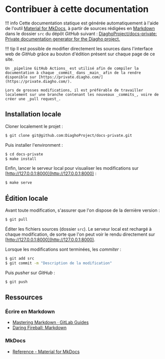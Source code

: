 # Contribuer à cette documentation

!!! info
    Cette documentation statique est générée automatiquement à l'aide de l'outil [Material for MkDocs](https://squidfunk.github.io/mkdocs-material/), à partir de sources rédigées en [Markdown](#écrire-en-markdown) dans le dossier `src` du dépôt _GitHub_ suivant : [DiaghoProject/docs-private: Private documentation generator for the Diagho project.](https://github.com/DiaghoProject/docs-private)

!!! tip
    Il est possible de modifier directement les sources dans l'interface web de _GitHub_ grâce au bouton d'édition présent sur chaque page de ce site.

```text
Un _pipeline GitHub Actions_ est utilisé afin de compiler la documentation à chaque _commit_ dans _main_ afin de la rendre disponible sur [https://private.diagho.com/](https://private.diagho.com/).

Lors de grosses modifications, il est préférable de travailler localement sur une branche contenant les nouveaux _commits_, voire de créer une _pull request_.
```

## Installation locale

Cloner localement le projet :

```bash
$ git clone git@github.com:DiaghoProject/docs-private.git
```

Puis installer l'environment :

```bash
$ cd docs-private
$ make install
```

Enfin, lancer le serveur local pour visualiser les modifications sur [http://127.0.0.1:8000](http://127.0.0.1:8000) :

```bash
$ make serve
```

## Édition locale

Avant toute modification, s'assurer que l'on dispose de la dernière version :

```bash
$ git pull
```

Éditer les fichiers sources (dossier `src`). Le serveur local est rechargé à chaque modification, de sorte que l'on peut voir le rendu directement sur [http://127.0.0.1:8000](http://127.0.0.1:8000).

Lorsque les modifications sont terminées, les _commiter_ :

```bash
$ git add src
$ git commit -m "Description de la modification"
```

Puis  _pusher_ sur _GitHub_ :

```bash
$ git push
```

## Ressources

### Écrire en Markdown

- [Mastering Markdown · GitLab Guides](https://guides.github.com/features/mastering-markdown/)
- [Daring Fireball: Markdown](https://daringfireball.net/projects/markdown/)

### MkDocs

- [Reference - Material for MkDocs](https://squidfunk.github.io/mkdocs-material/reference/)
